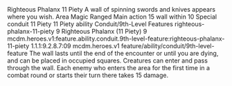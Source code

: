 <ability>
  <name>Righteous Phalanx</name>
  <cost>11 Piety</cost>
  <flavor>A wall of spinning swords and knives appears where you wish.</flavor>
  <keywords>
    <keyword>Area</keyword>
    <keyword>Magic</keyword>
    <keyword>Ranged</keyword>
  </keywords>
  <type>Main action</type>
  <distance>15 wall within 10</distance>
  <target>Special</target>
  <metadata>
    <class>conduit</class>
    <cost>11 Piety</cost>
    <cost_amount>11</cost_amount>
    <cost_resource>Piety</cost_resource>
    <feature_type>ability</feature_type>
    <file_dpath>Conduit/9th-Level Features</file_dpath>
    <item_id>righteous-phalanx-11-piety</item_id>
    <item_index>9</item_index>
    <item_name>Righteous Phalanx (11 Piety)</item_name>
    <level>9</level>
    <scc>mcdm.heroes.v1:feature.ability.conduit.9th-level-feature:righteous-phalanx-11-piety</scc>
    <scdc>1.1.1:9.2.8.7:09</scdc>
    <source>mcdm.heroes.v1</source>
    <type>feature/ability/conduit/9th-level-feature</type>
  </metadata>
  <effects>
    <effect type="mundane">The wall lasts until the end of the encounter or until you are dying, and can be placed in occupied squares. Creatures can enter and pass through the wall. Each enemy who enters the area for the first time in a combat round or starts their turn there takes 15 damage.</effect>
  </effects>
</ability>
